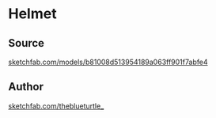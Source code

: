 # Helmet

## Source

[sketchfab.com/models/b81008d513954189a063ff901f7abfe4](https://sketchfab.com/models/b81008d513954189a063ff901f7abfe4)

## Author

[sketchfab.com/theblueturtle_](https://sketchfab.com/theblueturtle_)
